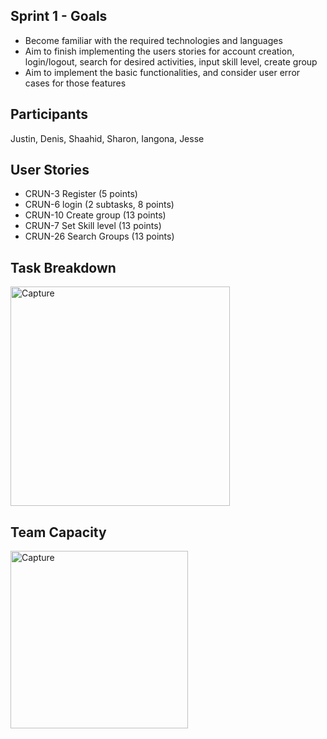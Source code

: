 ## Sprint 1 - Goals
* Become familiar with the required technologies and languages
* Aim to finish implementing the users stories for account creation, login/logout, search for desired activities, input skill level, create group
* Aim to implement the basic functionalities, and consider user error cases for those features
## Participants
Justin, Denis, Shaahid, Sharon, Iangona, Jesse

## User Stories
* CRUN-3 Register (5 points)
* CRUN-6 login (2 subtasks, 8 points)
* CRUN-10 Create group (13 points)
* CRUN-7 Set Skill level (13 points)
* CRUN-26 Search Groups (13 points)
## Task Breakdown
<img width="351" alt="Capture" src="https://user-images.githubusercontent.com/56009508/194592104-583aa165-9f4a-4063-8974-9ad531bf6ad3.PNG">

## Team Capacity
<img width="284" alt="Capture" src="https://user-images.githubusercontent.com/56009508/194593295-efcc8583-b75c-4d30-a944-24ef44eb69c4.PNG">
